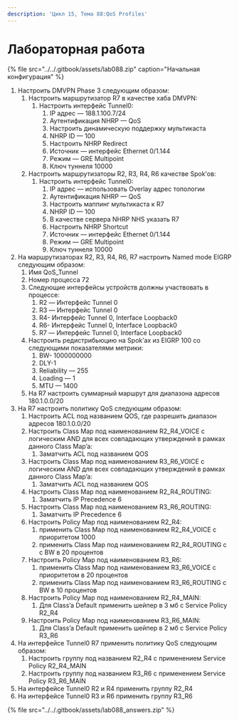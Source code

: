```yaml
---
description: 'Цикл 15, Тема 88:QoS Profiles'
---
```


# Лабораторная работа

{% file src="../../.gitbook/assets/lab088.zip" caption="Начальная конфигурация" %}

1. Настроить DMVPN Phase 3 следующим образом:
   1. Настроить маршрутизатор R7 в качестве хаба DMVPN:
      1. Настроить интерфейс Tunnel0:
         1. IP адрес — 188.1.100.7/24
         2. Аутентификация NHRP — QoS
         3. Настроить динамическую поддержку мультикаста
         4. NHRP ID — 100
         5. Настроить NHRP Redirect
         6. Источник — интерфейс Ethernet 0/1.144
         7. Режим — GRE Multipoint
         8. Ключ туннеля 10000
   2. Настроить маршрутизаторы R2, R3, R4, R6 качеcтве Spok’ов:
      1. Настроить интерфейс Tunnel0:
         1. IP адрес — использовать Overlay адрес топологии
         2. Аутентификация NHRP — QoS
         3. Настроить маппинг мультикаста к R7
         4. NHRP ID — 100
         5. В качестве сервера NHRP NHS указать R7
         6. Настроить NHRP Shortcut
         7. Источник — интерфейс Ethernet 0/1.144
         8. Режим — GRE Multipoint
         9. Ключ туннеля 10000
2. На маршрутизаторах R2, R3, R4, R6, R7 настроить Named mode EIGRP следующим образом:
   1. Имя QoS\_Tunnel
   2. Номер процесса 72
   3. Следующие интерфейсы устройств должны участвовать в процессе:
      1. R2 — Интерфейс Tunnel 0
      2. R3 — Интерфейс Tunnel 0
      3. R4- Интерфейс Tunnel 0, Interface Loopback0
      4. R6- Интерфейс Tunnel 0, Interface Loopback0
      5. R7 — Интерфейс Tunnel 0, Interface Loopback0
   4. Настроить редистрибьюцию на Spok’ах из EIGRP 100 со следующими показателями метрики:
      1. BW- 1000000000
      2. DLY-1
      3. Reliability — 255
      4. Loading — 1
      5. MTU — 1400
   5. На R7 настроить суммарный маршрут для диапазона адресов 180.1.0.0/20
3. На R7 настроить политику QoS следующим образом:
   1. Настроить ACL под названием QOS, где разрешить диапазон адресов 180.1.0.0/20
   2. Настроить Class Map под наименованием R2\_R4\_VOICE с логическим AND для всех совпадающих утверждений в рамках данного Class Map’a:
      1. Заматчить ACL под названием QOS
   3. Настроить Class Map под наименованием R3\_R6\_VOICE с логическим AND для всех совпадающих утверждений в рамках данного Class Map’a:
      1. Заматчить ACL под названием QOS
   4. Настроить Class Map под наименованием R2\_R4\_ROUTING:
      1. Заматчить IP Precedence 6
   5. Настроить Class Map под наименованием R3\_R6\_ROUTING:
      1. Заматчить IP Precedence 6
   6. Настроить Policy Map под наименованием R2\_R4:
      1. применить Class Map под наименованием R2\_R4\_VOICE c приоритетом 1000
      2. применить Class Map под наименованием R2\_R4\_ROUTING c с BW в 20 процентов
   7. Настроить Policy Map под наименованием R3\_R6:
      1. применить Class Map под наименованием R3\_R6\_VOICE c приоритетом в 20 процентов
      2. применить Class Map под наименованием R3\_R6\_ROUTING с BW в 10 процентов
   8. Настроить Policy Map под наименованием R2\_R4\_MAIN:
      1. Для Class’a Default применить шейпер в 3 мб с Service Policy R2\_R4
   9. Настроить Policy Map под наименованием R3\_R6\_MAIN:
      1. Для Class’a Default применить шейпер в 2 мб с Service Policy R3\_R6
4. На интерфейсе Tunnel0 R7 применить политику QoS следующим образом:
   1. Настроить группу под названием R2\_R4 с применением Service Policy R2\_R4\_MAIN
   2. Настроить группу под названием R3\_R6 с применением Service Policy R3\_R6\_MAIN
5. На интерфейсе Tunnel0 R2 и R4 применить группу R2\_R4
6. На интерфейсе Tunnel0 R3 и R6 применить группу R3\_R6

{% file src="../../.gitbook/assets/lab088\_answers.zip" %}

